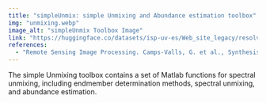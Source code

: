 ```yaml
---
title: "simpleUnmix: simple Unmixing and Abundance estimation toolbox"
img: "unmixing.webp"
image_alt: "simpleUnmix Toolbox Image"
link: "https://huggingface.co/datasets/isp-uv-es/Web_site_legacy/resolve/main/code/soft_rs/simpleUnmixing.tar.gz"
references:
  - "Remote Sensing Image Processing. Camps-Valls, G. et al., Synthesis Lectures on Image, Video, and Multimedia Processing, Morgan & Claypool Publishers, 2011."
---
```


The simple Unmixing toolbox contains a set of Matlab functions for spectral unmixing, including endmember determination methods, spectral unmixing, and abundance estimation.
